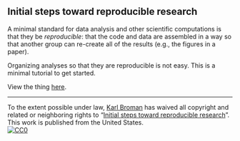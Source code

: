 ## Initial steps toward reproducible research

A minimal standard for data analysis and other scientific computations is
that they be _reproducible_: that the code and data are assembled in a
way so that another group can re-create all of the results (e.g., the
figures in a paper).

Organizing analyses so that they are reproducible is not easy.
This is a minimal tutorial to get started.

View the thing [here](https://kbroman.org/steps2rr).

---

To the extent possible under law,
[Karl Broman](https://github.com/kbroman)
has waived all copyright and related or neighboring rights to
&ldquo;[Initial steps toward reproducible research](https://github.com/kbroman/steps2rr)&rdquo;.
This work is published from the United States.
<br/>
[![CC0](https://i.creativecommons.org/p/zero/1.0/88x31.png)](https://creativecommons.org/publicdomain/zero/1.0/)
